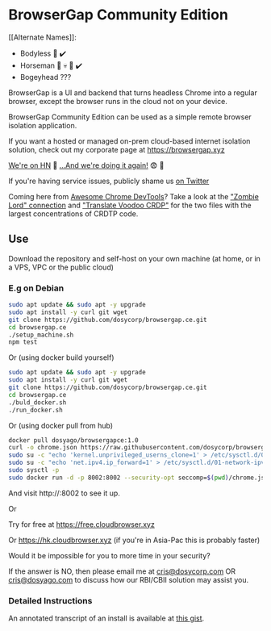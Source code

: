 # BrowserGap Community Edition

[[Alternate Names]]:
- Bodyless :tada: :heavy_check_mark:
- Horseman :horse: :skull: :man: :heavy_check_mark:
- Bogeyhead ???

BrowserGap is a UI and backend that turns headless Chrome into a regular browser, except the browser runs in the cloud not on your device. 

BrowserGap Community Edition can be used as a simple remote browser isolation application.

If you want a hosted or managed on-prem cloud-based internet isolation solution, check out my corporate page at https://browsergap.xyz

[We're on HN](https://news.ycombinator.com/item?id=21561613) :tada: [...And we're doing it again!](https://news.ycombinator.com/item?id=21681065) :fearful: :see_no_evil:

If you're having service issues, publicly shame us [on Twitter](https://twitter.com/browsergap)

Coming here from [Awesome Chrome DevTools](https://github.com/ChromeDevTools/awesome-chrome-devtools)? Take a look at the ["Zombie Lord" connection](https://github.com/dosycorp/browsergap.ce/blob/master/zombie-lord/connection.js) and ["Translate Voodoo CRDP"](https://github.com/dosycorp/browsergap.ce/blob/master/public/translateVoodooCRDP.js) for the two files with the largest concentrations of CRDTP code.

## Use

Download the repository and self-host on your own machine (at home, or in a VPS, VPC or the public cloud)

### E.g on Debian

```sh
sudo apt update && sudo apt -y upgrade
sudo apt install -y curl git wget
git clone https://github.com/dosycorp/browsergap.ce.git
cd browsergap.ce
./setup_machine.sh
npm test
```

Or (using docker build yourself)

```sh
sudo apt update && sudo apt -y upgrade
sudo apt install -y curl git wget
git clone https://github.com/dosycorp/browsergap.ce.git
cd browsergap.ce
./buld_docker.sh
./run_docker.sh 
```

Or (using docker pull from hub)

```sh
docker pull dosyago/browsergapce:1.0
curl -o chrome.json https://raw.githubusercontent.com/dosycorp/browsergap.ce/master/chrome.json
sudo su -c "echo 'kernel.unprivileged_userns_clone=1' > /etc/sysctl.d/00-local-userns.conf"
sudo su -c "echo 'net.ipv4.ip_forward=1' > /etc/sysctl.d/01-network-ipv4.conf"
sudo sysctl -p
sudo docker run -d -p 8002:8002 --security-opt seccomp=$(pwd)/chrome.json browsergapce:1.0
```

And visit http://<your ip>:8002 to see it up.

Or

Try for free at https://free.cloudbrowser.xyz

Or https://hk.cloudbrowser.xyz (if you're in Asia-Pac this is probably faster)

Would it be impossible for you to more time in your security? 

If the answer is NO, then please email me at cris@dosycorp.com OR cris@dosyago.com to discuss how our RBI/CBII solution may assist you.

### Detailed Instructions

An annotated transcript of an install is available at [this gist](https://gist.github.com/crislin2046/2fcd103234f93376c44d110d6295f32a).
